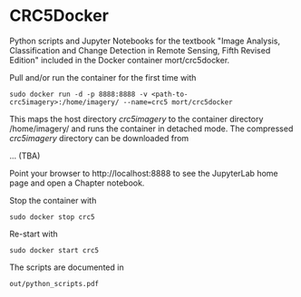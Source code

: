 CRC5Docker
==========

Python scripts and Jupyter Notebooks for the textbook 
"Image Analysis, Classification and Change Detection in Remote Sensing, Fifth Revised Edition"
included in the Docker container mort/crc5docker.

Pull and/or run the container for the first time with

    sudo docker run -d -p 8888:8888 -v <path-to-crc5imagery>:/home/imagery/ --name=crc5 mort/crc5docker

This maps the host directory _crc5imagery_ to the container directory /home/imagery/ and runs the
container in detached mode. The compressed  _crc5imagery_ directory can be downloaded from

... (TBA)

Point your browser to http://localhost:8888 to see the JupyterLab home page and open a Chapter notebook.

Stop the container with

    sudo docker stop crc5  
     
Re-start with

    sudo docker start crc5     
    
The scripts are documented in 

    out/python_scripts.pdf   
